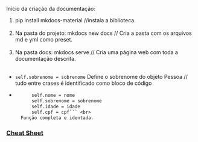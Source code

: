 Início da criação da documentação:<br>
<ol>
    <li>pip install mkdocs-material  //instala a biblioteca.</li><br>
    <li>Na pasta do projeto: mkdocs new docs // Cria a pasta com os arquivos md e yml como preset.</li><br>
    <li>Na pasta docs: mkdocs serve // Cria uma página web com toda a documentação descrita.</li><br>
</ol>

* `self.sobrenome = sobrenome` Define o sobrenome do objeto Pessoa // tudo entre crases é identificado como bloco de código <br>

* ```def __init__(self, nome, sobrenome, idade, cpf):
        self.nome = nome
        self.sobrenome = sobrenome
        self.idade = idade
        self.cpf = cpf``` <br>
    Função completa e identada.


### [Cheat Sheet](https://www.markdownguide.org/cheat-sheet/)